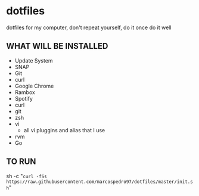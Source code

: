 # dotfiles
dotfiles for my computer, don't repeat yourself, do it once do it well

## WHAT WILL BE INSTALLED
 
  - Update System
  - SNAP
  - Git
  - curl
  - Google Chrome
  - Rambox
  - Spotify
  - curl
  - git
  - zsh
  - vi
    - all vi pluggins and alias that I use
  - rvm
  - Go

## TO RUN

sh -c "`curl -fSs  https://raw.githubusercontent.com/marcospedro97/dotfiles/master/init.sh`"
